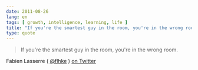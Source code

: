 ```yaml
---
date: 2011-08-26
lang: en
tags: [ growth, intelligence, learning, life ]
title: "If you're the smartest guy in the room, you're in the wrong room"
type: quote
---
```


> If you're the smartest guy in the room, you're in the wrong room.

Fabien Lasserre ( [\@flhke](http://twitter.com/flhke) ) [on
Twitter](http://twitter.com/flhke/status/106999040780148737)

